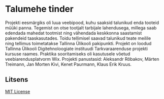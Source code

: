 # Talumehe tinder
Projekti eesmärgiks oli luua veebipood, kuhu saaksid talunikud enda tooteid müüki panna. Tegemist on otse tootjalt tarbijale lahendusega, millega saab edendada mahedat tootmist ning vähendada keskkonna saastamist pakendeid taaskasutades. Toidu tellimisel saavad talunikud teate meilile ning tellimus toimetatakse Tallinna Ülikooli pakipunkti.
Projekt on loodud Tallinna Ülikooli Digitehnoloogiate instituudi Tarkvaraarenduse projekti kursuse raames.
Praktika sooritamiseks oli kasutusele võetud veebiarendusplatvorm Wix.
Projekti panustasid: Aleksandr Rõbakov, Märten Treimann, Jan Morten Kivi, Kenet Paurmann, Klaus Erik Kruus.

## Litsens
[MIT License](https://choosealicense.com/licenses/mit/)
